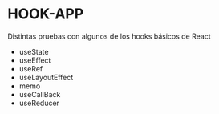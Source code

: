 # HOOK-APP

Distintas pruebas con algunos de los hooks básicos de React
- useState
- useEffect
- useRef
- useLayoutEffect
- memo
- useCallBack
- useReducer
